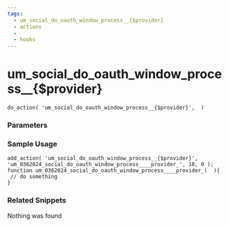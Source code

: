 ```yaml
---
tags: 
  - um_social_do_oauth_window_process__{$provider}
  - actions
  - 
  - hooks
---
```

# um\_social\_do\_oauth\_window\_process\_\_{$provider}

``` php:no-line-numbers
do_action( 'um_social_do_oauth_window_process__{$provider}',  )
```
<div class='hook-sep'></div>

### Parameters

<div class='hook-sep'></div>



### Sample Usage

``` php:no-line-numbers
add_action( 'um_social_do_oauth_window_process__{$provider}', 'um_0362024_social_do_oauth_window_process____provider_', 10, 0 );
function um_0362024_social_do_oauth_window_process____provider_(  ){
 // do something
}
```
<div class='hook-sep'></div>



### Related Snippets

Nothing was found


